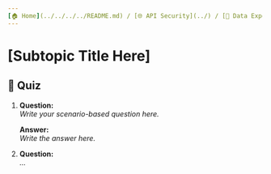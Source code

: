 ```yaml
---
[🏠 Home](../../../../README.md) / [🌐 API Security](../) / [🔎 Data Exposure](./quiz.md)
---
```


# [Subtopic Title Here]

## 🧪 Quiz

1. **Question:**  
   _Write your scenario-based question here._

   **Answer:**  
   _Write the answer here._

2. **Question:**  
   _..._ 